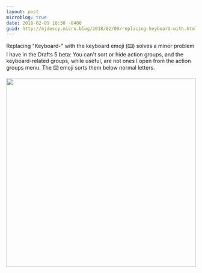 ```yaml
---
layout: post
microblog: true
date: 2018-02-09 10:38 -0400
guid: http://mjdescy.micro.blog/2018/02/09/replacing-keyboard-with.html
---
```

Replacing "Keyboard-" with the keyboard emoji (⌨️) solves a minor problem I have in the Drafts 5 beta: You can't sort or hide action groups, and the keyboard-related groups, while useful, are not ones I open from the action groups menu. The ⌨️ emoji sorts them below normal letters.

<img src="http://mjdescy.micro.blog/uploads/2018/e40c5ec598.jpg" width="504" height="503" />

